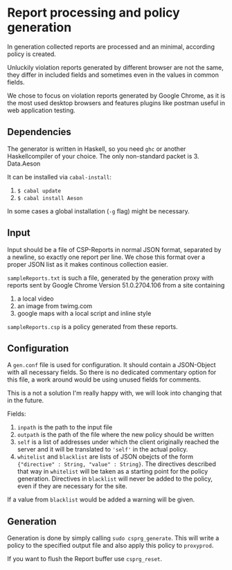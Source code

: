 # Report processing and policy generation
In generation collected reports are processed and an minimal, according policy is created.

Unluckily violation reports generated by different browser are not the same, they differ in included fields and sometimes even in the values in common fields.

We chose to focus on violation reports generated by Google Chrome, as it is the most used desktop browsers and features plugins like postman useful in web application testing.

## Dependencies
The generator is written in Haskell, so you need `ghc` or another Haskellcompiler of your choice. The only non-standard packet is
 3. Data.Aeson

It can be installed via `cabal-install`:

 1. `$ cabal update`
 3. `$ cabal install Aeson`

In some cases a global installation (`-g` flag) might be necessary.

## Input
Input should be a file of CSP-Reports in normal JSON format, separated by a newline, so exactly one report per line. We chose this format over a proper JSON list as it makes continous collection easier.

`sampleReports.txt` is such a file, generated by the generation proxy with reports sent by Google Chrome Version 51.0.2704.106 from a site containing
 1. a local video
 2. an image from twimg.com
 3. google maps with a local script and inline style

`sampleReports.csp` is a policy generated from these reports.

## Configuration
A `gen.conf` file is used for configuration. It should contain a JSON-Object with all necessary fields. So there is no dedicated commentary option for this file, a work around would be using unused fields for comments.

This is a not a solution I'm really happy with, we will look into changing that in the future.

Fields:
 1. `inpath` is the path to the input file
 1. `outpath` is the path of the file where the new policy should be written
 2. `self` is a list of addresses under which the client originally reached the server and it will be translated to `'self'` in the actual policy.
 3. `whitelist` and `blacklist` are lists of JSON obejcts of the form `{"directive" : String, "value" : String}`. The directives described that way in `whitelist` will be taken as a starting point for the policy generation. Directives in `blacklist` will never be added to the policy, even if they are necessary for the site.

If a value from `blacklist` would be added a warning will be given.

## Generation
Generation is done by simply calling `sudo csprg_generate`. This will write a policy to the specified output file and also apply this policy to `proxyprod`.

If you want to flush the Report buffer use `csprg_reset`.
